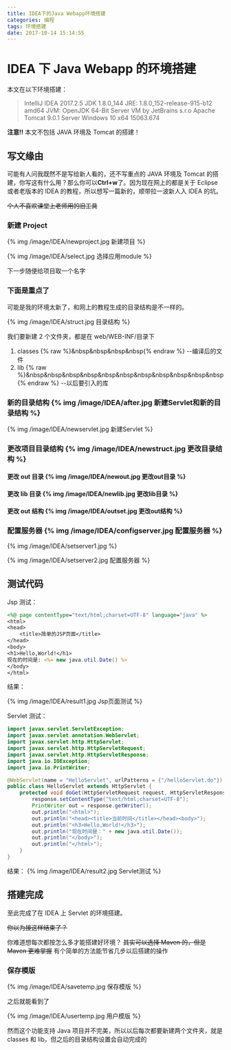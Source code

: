 ```yaml
---
title: IDEA下的Java Webapp环境搭建
categories: 编程
tags: 环境搭建
date: 2017-10-14 15:14:55
---
```


# IDEA 下 Java Webapp 的环境搭建

本文在以下环境搭建：

> IntelliJ IDEA 2017.2.5
> JDK 1.8.0_144
> JRE: 1.8.0_152-release-915-b12 amd64
> JVM: OpenJDK 64-Bit Server VM by JetBrains s.r.o
> Apache Tomcat 9.0.1 Server
> Windows 10 x64 15063.674

**注意!!** 本文不包括 JAVA 环境及 Tomcat 的搭建！

<!--more-->

## 写文缘由

可能有人问我既然不是写给新人看的，还不写重点的 JAVA 环境及 Tomcat 的搭建，你写这有什么用？那么你可以**Ctrl+w**了。因为现在网上的都是关于 Eclipse 或者老版本的 IDEA 的教程，所以想写一篇新的，顺带拉一波新人入 IDEA 的坑。

~~个人不喜欢课堂上老师用的旧工具~~

### 新建 Project

{% img /image/IDEA/newproject.jpg 新建项目 %}

{% img /image/IDEA/select.jpg 选择应用module %}

下一步随便给项目取一个名字

### **下面是重点了**

可能是我的环境太新了，和网上的教程生成的目录结构是不一样的。

{% img /image/IDEA/struct.jpg 目录结构 %}

我们要新建 2 个文件夹，都是在 web/WEB-INF/目录下

1. classes {% raw %}&nbsp&nbsp&nbsp&nbsp{% endraw %} --编译后的文件
2. lib {% raw %}&nbsp&nbsp&nbsp&nbsp&nbsp&nbsp&nbsp&nbsp&nbsp&nbsp&nbsp{% endraw %} --以后要引入的库

### 新的目录结构 {% img /image/IDEA/after.jpg 新建Servlet和新的目录结构 %}

{% img /image/IDEA/newservlet.jpg 新建Servlet %}

### 更改项目目录结构 {% img /image/IDEA/newstruct.jpg 更改目录结构 %}

#### 更改 out 目录 {% img /image/IDEA/newout.jpg 更改out目录 %}

#### 更改 lib 目录 {% img /image/IDEA/newlib.jpg 更改lib目录 %}

#### 更改 out 结构 {% img /image/IDEA/outset.jpg 更改out结构 %}

### 配置服务器 {% img /image/IDEA/configserver.jpg 配置服务器 %}

{% img /image/IDEA/setserver1.jpg %}

{% img /image/IDEA/setserver2.jpg 配置服务器 %}

## 测试代码

Jsp 测试：

```Jsp
<%@ page contentType="text/html;charset=UTF-8" language="java" %>
<html>
<head>
    <title>简单的JSP页面</title>
</head>
<body>
<h1>Hello,World!</h1>
现在的时间是: <%= new java.util.Date() %>
</body>
</html>
```

结果：

{% img /image/IDEA/result1.jpg Jsp页面测试 %}

Servlet 测试：

```java
import javax.servlet.ServletException;
import javax.servlet.annotation.WebServlet;
import javax.servlet.http.HttpServlet;
import javax.servlet.http.HttpServletRequest;
import javax.servlet.http.HttpServletResponse;
import java.io.IOException;
import java.io.PrintWriter;

@WebServlet(name = "HelloServlet", urlPatterns = {"/helloServlet.do"})
public class HelloServlet extends HttpServlet {
    protected void doGet(HttpServletRequest request, HttpServletResponse response) throws ServletException, IOException {
        response.setContentType("text/html;charset=UTF-8");
        PrintWriter out = response.getWriter();
        out.println("<html>");
        out.println("<head><title>当前时间</title></head><body>");
        out.println("<h3>Hello,World!</h3>");
        out.println("现在时间是：" + new java.util.Date());
        out.println("</body>");
        out.println("</html>");
    }
}
```

结果：
{% img /image/IDEA/result2.jpg Servlet测试 %}

## 搭建完成

至此完成了在 IDEA 上 Servlet 的环境搭建。

~~你以为接这样结束了？~~

你难道想每次都按怎么多才能搭建好环境？
~~其实可以选择 Maven 的，但是 Maven 更难掌握~~
有个简单的方法能节省几步以后搭建的操作

### 保存模版

{% img /image/IDEA/savetemp.jpg 保存模版 %}

之后就能看到了

{% img /image/IDEA/usertemp.jpg 用户模版 %}

然而这个功能支持 Java 项目并不完美，所以以后每次都要新建两个文件夹，就是 classes 和 lib，但之后的目录结构设置会自动完成的
